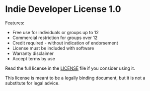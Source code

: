 # Indie Developer License 1.0

Features:
- Free use for individuals or groups up to 12
- Commercial restriction for groups over 12
- Credit required - without indication of endorsement
- License must be included with software
- Warranty disclaimer
- Accept terms by use

Read the full license in the [LICENSE](IDL_1.0) file if you consider using it.

This license is meant to be a legally binding document, but it is not a
substitute for legal advice.
